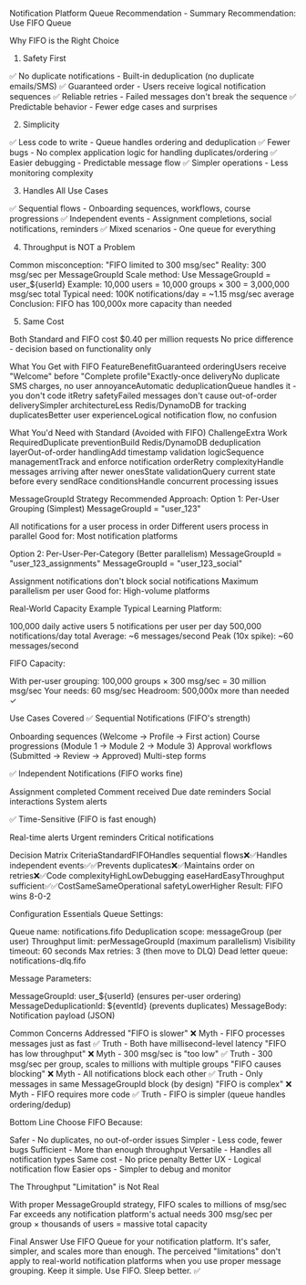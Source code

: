 Notification Platform Queue Recommendation - Summary
Recommendation: Use FIFO Queue

Why FIFO is the Right Choice
1. Safety First

✅ No duplicate notifications - Built-in deduplication (no duplicate emails/SMS)
✅ Guaranteed order - Users receive logical notification sequences
✅ Reliable retries - Failed messages don't break the sequence
✅ Predictable behavior - Fewer edge cases and surprises

2. Simplicity

✅ Less code to write - Queue handles ordering and deduplication
✅ Fewer bugs - No complex application logic for handling duplicates/ordering
✅ Easier debugging - Predictable message flow
✅ Simpler operations - Less monitoring complexity

3. Handles All Use Cases

✅ Sequential flows - Onboarding sequences, workflows, course progressions
✅ Independent events - Assignment completions, social notifications, reminders
✅ Mixed scenarios - One queue for everything

4. Throughput is NOT a Problem

Common misconception: "FIFO limited to 300 msg/sec"
Reality: 300 msg/sec per MessageGroupId
Scale method: Use MessageGroupId = user_${userId}
Example: 10,000 users = 10,000 groups × 300 = 3,000,000 msg/sec total
Typical need: 100K notifications/day = ~1.15 msg/sec average
Conclusion: FIFO has 100,000x more capacity than needed

5. Same Cost

Both Standard and FIFO cost $0.40 per million requests
No price difference - decision based on functionality only


What You Get with FIFO
FeatureBenefitGuaranteed orderingUsers receive "Welcome" before "Complete profile"Exactly-once deliveryNo duplicate SMS charges, no user annoyanceAutomatic deduplicationQueue handles it - you don't code itRetry safetyFailed messages don't cause out-of-order deliverySimpler architectureLess Redis/DynamoDB for tracking duplicatesBetter user experienceLogical notification flow, no confusion

What You'd Need with Standard (Avoided with FIFO)
ChallengeExtra Work RequiredDuplicate preventionBuild Redis/DynamoDB deduplication layerOut-of-order handlingAdd timestamp validation logicSequence managementTrack and enforce notification orderRetry complexityHandle messages arriving after newer onesState validationQuery current state before every sendRace conditionsHandle concurrent processing issues

MessageGroupId Strategy
Recommended Approach:
Option 1: Per-User Grouping (Simplest)
MessageGroupId = "user_123"

All notifications for a user process in order
Different users process in parallel
Good for: Most notification platforms

Option 2: Per-User-Per-Category (Better parallelism)
MessageGroupId = "user_123_assignments"
MessageGroupId = "user_123_social"

Assignment notifications don't block social notifications
Maximum parallelism per user
Good for: High-volume platforms


Real-World Capacity Example
Typical Learning Platform:

100,000 daily active users
5 notifications per user per day
500,000 notifications/day total
Average: ~6 messages/second
Peak (10x spike): ~60 messages/second

FIFO Capacity:

With per-user grouping: 100,000 groups × 300 msg/sec = 30 million msg/sec
Your needs: 60 msg/sec
Headroom: 500,000x more than needed ✓


Use Cases Covered
✅ Sequential Notifications (FIFO's strength)

Onboarding sequences (Welcome → Profile → First action)
Course progressions (Module 1 → Module 2 → Module 3)
Approval workflows (Submitted → Review → Approved)
Multi-step forms

✅ Independent Notifications (FIFO works fine)

Assignment completed
Comment received
Due date reminders
Social interactions
System alerts

✅ Time-Sensitive (FIFO is fast enough)

Real-time alerts
Urgent reminders
Critical notifications


Decision Matrix
CriteriaStandardFIFOHandles sequential flows❌✅Handles independent events✅✅Prevents duplicates❌✅Maintains order on retries❌✅Code complexityHighLowDebugging easeHardEasyThroughput sufficient✅✅CostSameSameOperational safetyLowerHigher
Result: FIFO wins 8-0-2

Configuration Essentials
Queue Settings:

Queue name: notifications.fifo
Deduplication scope: messageGroup (per user)
Throughput limit: perMessageGroupId (maximum parallelism)
Visibility timeout: 60 seconds
Max retries: 3 (then move to DLQ)
Dead letter queue: notifications-dlq.fifo

Message Parameters:

MessageGroupId: user_${userId} (ensures per-user ordering)
MessageDeduplicationId: ${eventId} (prevents duplicates)
MessageBody: Notification payload (JSON)


Common Concerns Addressed
"FIFO is slower"
❌ Myth - FIFO processes messages just as fast
✅ Truth - Both have millisecond-level latency
"FIFO has low throughput"
❌ Myth - 300 msg/sec is "too low"
✅ Truth - 300 msg/sec per group, scales to millions with multiple groups
"FIFO causes blocking"
❌ Myth - All notifications block each other
✅ Truth - Only messages in same MessageGroupId block (by design)
"FIFO is complex"
❌ Myth - FIFO requires more code
✅ Truth - FIFO is simpler (queue handles ordering/dedup)

Bottom Line
Choose FIFO Because:

Safer - No duplicates, no out-of-order issues
Simpler - Less code, fewer bugs
Sufficient - More than enough throughput
Versatile - Handles all notification types
Same cost - No price penalty
Better UX - Logical notification flow
Easier ops - Simpler to debug and monitor

The Throughput "Limitation" is Not Real

With proper MessageGroupId strategy, FIFO scales to millions of msg/sec
Far exceeds any notification platform's actual needs
300 msg/sec per group × thousands of users = massive total capacity


Final Answer
Use FIFO Queue for your notification platform.
It's safer, simpler, and scales more than enough. The perceived "limitations" don't apply to real-world notification platforms when you use proper message grouping.
Keep it simple. Use FIFO. Sleep better. ✅
